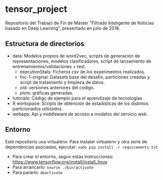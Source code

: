 # tensor_project
Repositorio del Trabajo de Fin de Máster "Filtrado Inteligente de Noticias basado en Deep Learning", presentado en julio de 2018.

## Estructura de directorios
- data: Modelos propios de word2vec, scripts de generación de representaciones, modelos clasificadores, script de lanzamiento de entrenamientos/validaciones + test.
  - executionStats: Ficheros csv de los experimentos realizados.
  - fnc-1-original: Datasets base del desafío, particiones creadas y script de tratamiento y limpieza de datos.
  - old: versiones anteriores del código.
  - plots: gráficas generadas.
- tutorials: Código de ejemplo para el aprendizaje de tecnologías
- R workspace: Scripts de obtención de estadísticas de los distintos particionados utilizados.
- webapp: Api y middleware de acceso a modelos del servicio web. 

## Entorno
Este repositorio usa virtualenv. Para instalar virtualenv y otra serie de dependencias asociadas, ejecutar:
```sudo pip install -r requirements.txt```

- Para crear el entorno, seguir estas instrucciones: https://www.tensorflow.org/install/install_linux
- Para arrancarlo:
```source ./bin/activate```
- Para pararlo:
```deactivate```
